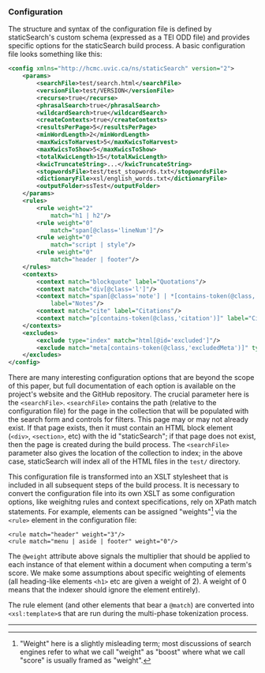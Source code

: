 ### Configuration

The structure and syntax of the configuration file is defined by staticSearch's custom schema (expressed as a TEI ODD file) and provides specific options for the staticSearch build process. A basic configuration file looks something like this:

```xml
<config xmlns="http://hcmc.uvic.ca/ns/staticSearch" version="2">
    <params>
        <searchFile>test/search.html</searchFile>
        <versionFile>test/VERSION</versionFile>
        <recurse>true</recurse>
        <phrasalSearch>true</phrasalSearch>
        <wildcardSearch>true</wildcardSearch>
        <createContexts>true</createContexts>
        <resultsPerPage>5</resultsPerPage>
        <minWordLength>2</minWordLength>
        <maxKwicsToHarvest>5</maxKwicsToHarvest>
        <maxKwicsToShow>5</maxKwicsToShow>
        <totalKwicLength>15</totalKwicLength>
        <kwicTruncateString>...</kwicTruncateString>
        <stopwordsFile>test/test_stopwords.txt</stopwordsFile>
        <dictionaryFile>xsl/english_words.txt</dictionaryFile>
        <outputFolder>ssTest</outputFolder>
    </params>
    <rules>
        <rule weight="2"
            match="h1 | h2"/>
        <rule weight="0"
            match="span[@class='lineNum']"/>
        <rule weight="0"
            match="script | style"/>
        <rule weight="0"
            match="header | footer"/>
    </rules>
    <contexts>
        <context match="blockquote" label="Quotations"/>
        <context match="div[@class='l']"/>
        <context match="span[@class='note'] | *[contains-token(@class,'sidenotes')]"
            label="Notes"/>
        <context match="cite" label="Citations"/>
        <context match="p[contains-token(@class,'citation')]" label="Citations"/>
    </contexts>
    <excludes>
        <exclude type="index" match="html[@id='excluded']"/>
        <exclude match="meta[contains-token(@class,'excludedMeta')]" type="filter"/>
    </excludes>
</config>
```

There are many interesting configuration options that are beyond the scope of this paper, but full documentation of each option is available on the project's website and the GitHub repository. The crucial parameter here is the `<searchFile>`. `<searchFile>` contains the path (relative to the configuration file) for the page in the collection that will be populated with the search form and controls for filters.  This page may or may not already exist. If that page exists, then it must contain an HTML block element (`<div>`, `<section>`, etc) with the id "staticSearch"; if that page does not exist, then the page is created during the build process. The `<searchFile>` parameter also gives the location of the collection to index; in the above case, staticSearch will index all of the HTML files in the `test/` directory. 

This configuration file is transformed into an XSLT stylesheet that is included in all subsequent steps of the build process. It is necessary to convert the configuration file into its own XSLT as some configuration options, like weighitng rules and context specifications, rely on XPath match statements. For example, elements can be assigned  "weights"[^02_1_1]  via the `<rule>` element in the configuration file:

```
<rule match="header" weight="3"/>
<rule match="menu | aside | footer" weight="0"/>
```

The `@weight` attribute above signals the multiplier that should be applied to each instance of that element within a document when computing a term's score. We make some assumptions about specific weighting of elements (all heading-like elements `<h1>` etc are given a weight of 2). A weight of 0 means that the indexer should ignore the element entirely).

The rule element (and other elements that bear a `@match`) are converted into `<xsl:template>`s that are run during the multi-phase tokenization process. 

---

[^02_1_1]: "Weight" here is a slightly misleading term; most discussions of search engines refer to what we call "weight" as "boost" where what we call "score" is usually framed as "weight".